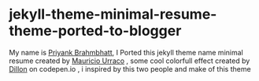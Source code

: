 # jekyll-theme-minimal-resume-theme-ported-to-blogger
My name is [Priyank Brahmbhatt](https://www.priyankbrahmbhatt.com), I Ported this jekyll theme name  minimal resume created by [Mauricio Urraco](https://github.com/murraco/jekyll-theme-minimal-resume) , some cool colorfull effect created by [Dillon](https://codepen.io/Dillo/) on codepen.io , i  inspired by this two people and make of this theme

